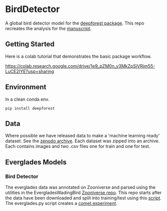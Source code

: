 # BirdDetector

A global bird detector model for the [deepforest package](https://deepforest.readthedocs.io/).
This repo recreates the analysis for the [manuscript](https://docs.google.com/document/d/15zqYo-3hmOMDLRKiUfkQwx7jesIhz0AypJLa30d8nA8/edit?usp=sharing).

## Getting Started

Here is a colab tutorial that demonstrates the basic package workflow.

https://colab.research.google.com/drive/1e9_pZM0n_v3MkZpSjVRjm55-LuCE2IYE?usp=sharing


## Environment

In a clean conda env.

```
pip install deepforest
```

## Data

Where possible we have released data to make a 'machine learning ready' dataset. See the [zenodo archive](https://zenodo.org/record/5033174). Each dataset was zipped into an archive. Each contains images and two .csv files one for train and one for test. 

## Everglades Models

### Bird Detector

The everglades data was annotated on Zooniverse and parsed using the utilities in the EvergladesWadingBird [Zooniverse repo](https://github.com/weecology/EvergladesWadingBird/blob/master/Zooniverse/aggregate.py). This repo starts after the data have been downloaded and split into training/test using this [script](https://github.com/weecology/EvergladesWadingBird/blob/main/Zooniverse/create_bird_detector_annotations.py).
The everglades.py script creates a [comet experiment](https://www.comet.ml/bw4sz/everglades).


